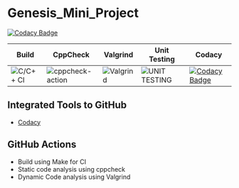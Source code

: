 # Genesis_Mini_Project

[![Codacy Badge](https://api.codacy.com/project/badge/Grade/29fa0764936a437da0d99586d06a9aaa)](https://app.codacy.com/gh/99002617/Genesis_Mini_Project?utm_source=github.com&utm_medium=referral&utm_content=99002617/Genesis_Mini_Project&utm_campaign=Badge_Grade)

|Build|CppCheck|Valgrind|Unit Testing|Codacy|
|-----|--------|--------|------------|------|
|![C/C++ CI](https://github.com/99002617/Genesis_Mini_Project/workflows/C/C++%20CI/badge.svg)|![cppcheck-action](https://github.com/99002617/Genesis_Mini_Project/workflows/cppcheck-action/badge.svg)|![Valgrind](https://github.com/99002617/Genesis_Mini_Project/workflows/Valgrind/badge.svg)|![UNIT TESTING](https://github.com/99002617/Genesis_Mini_Project/workflows/UNIT%20TESTING/badge.svg)|[![Codacy Badge](https://app.codacy.com/project/badge/Grade/814ede627a3c474e9d9785b3a6d38efd)](https://www.codacy.com/gh/99002617/Genesis_Mini_Project/dashboard?utm_source=github.com&amp;utm_medium=referral&amp;utm_content=99002617/Genesis_Mini_Project&amp;utm_campaign=Badge_Grade)|

## Integrated Tools to GitHub
* [Codacy](https://www.codacy.com/)
## GitHub Actions
* Build using Make for CI
* Static code analysis using cppcheck
* Dynamic Code analysis using Valgrind

